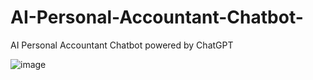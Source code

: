# AI-Personal-Accountant-Chatbot-
AI Personal Accountant Chatbot powered by ChatGPT

![image](https://github.com/JuanFran9/AI-Personal-Accountant-Chatbot-/assets/58949950/2b1801de-ef90-4576-b9db-b1db29663f49)
